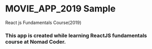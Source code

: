 # MOVIE_APP_2019 Sample

React js Fundamentals Course(2019)
### This app is created while learning ReactJS fundamentals course at Nomad Coder.
